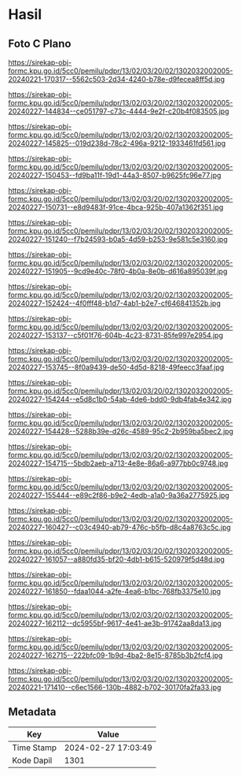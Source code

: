 # Hasil

## Foto C Plano

https://sirekap-obj-formc.kpu.go.id/5cc0/pemilu/pdpr/13/02/03/20/02/1302032002005-20240221-170317--5562c503-2d34-4240-b78e-d9fecea8ff5d.jpg

https://sirekap-obj-formc.kpu.go.id/5cc0/pemilu/pdpr/13/02/03/20/02/1302032002005-20240227-144834--ce051797-c73c-4444-9e2f-c20b4f083505.jpg

https://sirekap-obj-formc.kpu.go.id/5cc0/pemilu/pdpr/13/02/03/20/02/1302032002005-20240227-145825--019d238d-78c2-496a-9212-1933461fd561.jpg

https://sirekap-obj-formc.kpu.go.id/5cc0/pemilu/pdpr/13/02/03/20/02/1302032002005-20240227-150453--fd9ba11f-19d1-44a3-8507-b9625fc96e77.jpg

https://sirekap-obj-formc.kpu.go.id/5cc0/pemilu/pdpr/13/02/03/20/02/1302032002005-20240227-150731--e8d9483f-91ce-4bca-925b-407a1362f351.jpg

https://sirekap-obj-formc.kpu.go.id/5cc0/pemilu/pdpr/13/02/03/20/02/1302032002005-20240227-151240--f7b24593-b0a5-4d59-b253-9e581c5e3160.jpg

https://sirekap-obj-formc.kpu.go.id/5cc0/pemilu/pdpr/13/02/03/20/02/1302032002005-20240227-151905--9cd9e40c-78f0-4b0a-8e0b-d616a895039f.jpg

https://sirekap-obj-formc.kpu.go.id/5cc0/pemilu/pdpr/13/02/03/20/02/1302032002005-20240227-152424--4f0fff48-b1d7-4ab1-b2e7-cf646841352b.jpg

https://sirekap-obj-formc.kpu.go.id/5cc0/pemilu/pdpr/13/02/03/20/02/1302032002005-20240227-153137--c5f01f76-604b-4c23-8731-85fe997e2954.jpg

https://sirekap-obj-formc.kpu.go.id/5cc0/pemilu/pdpr/13/02/03/20/02/1302032002005-20240227-153745--8f0a9439-de50-4d5d-8218-49feecc3faaf.jpg

https://sirekap-obj-formc.kpu.go.id/5cc0/pemilu/pdpr/13/02/03/20/02/1302032002005-20240227-154244--e5d8c1b0-54ab-4de6-bdd0-9db4fab4e342.jpg

https://sirekap-obj-formc.kpu.go.id/5cc0/pemilu/pdpr/13/02/03/20/02/1302032002005-20240227-154428--5288b39e-d26c-4589-95c2-2b959ba5bec2.jpg

https://sirekap-obj-formc.kpu.go.id/5cc0/pemilu/pdpr/13/02/03/20/02/1302032002005-20240227-154715--5bdb2aeb-a713-4e8e-86a6-a977bb0c9748.jpg

https://sirekap-obj-formc.kpu.go.id/5cc0/pemilu/pdpr/13/02/03/20/02/1302032002005-20240227-155444--e89c2f86-b9e2-4edb-a1a0-9a36a2775925.jpg

https://sirekap-obj-formc.kpu.go.id/5cc0/pemilu/pdpr/13/02/03/20/02/1302032002005-20240227-160427--c03c4940-ab79-476c-b5fb-d8c4a8763c5c.jpg

https://sirekap-obj-formc.kpu.go.id/5cc0/pemilu/pdpr/13/02/03/20/02/1302032002005-20240227-161057--a880fd35-bf20-4db1-b615-520979f5d48d.jpg

https://sirekap-obj-formc.kpu.go.id/5cc0/pemilu/pdpr/13/02/03/20/02/1302032002005-20240227-161850--fdaa1044-a2fe-4ea6-b1bc-768fb3375e10.jpg

https://sirekap-obj-formc.kpu.go.id/5cc0/pemilu/pdpr/13/02/03/20/02/1302032002005-20240227-162112--dc5955bf-9617-4e41-ae3b-91742aa8da13.jpg

https://sirekap-obj-formc.kpu.go.id/5cc0/pemilu/pdpr/13/02/03/20/02/1302032002005-20240227-162715--222bfc09-1b9d-4ba2-8e15-8785b3b2fcf4.jpg

https://sirekap-obj-formc.kpu.go.id/5cc0/pemilu/pdpr/13/02/03/20/02/1302032002005-20240221-171410--c6ec1566-130b-4882-b702-30170fa2fa33.jpg


## Metadata

| Key        | Value               |
| ---------- | ------------------- |
| Time Stamp | 2024-02-27 17:03:49 |
| Kode Dapil | 1301                |



